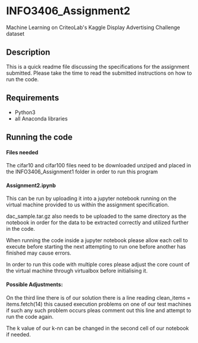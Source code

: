 # INFO3406_Assignment2
Machine Learning on CriteoLab's Kaggle Display Advertising Challenge dataset
## Description
This is a quick readme file discussing the specifications for the assignment submitted.
Please take the time to read the submitted instructions on how to run the code.
## Requirements
- Python3
- all Anaconda libraries

## Running the code

#### Files needed
The cifar10 and cifar100 files need to be downloaded unziped and placed in the INFO3406_Assignment1 folder in order to run this program

#### Assignment2.ipynb
This can be run by uploading it into a jupyter notebook running on the virtual machine provided to us within the assignment specification.

dac_sample.tar.gz also needs to be uploaded to the same directory as the notebook in order for the data to be extracted correctly and utilized further in the code.

When running the code inside a jupyter notebook please allow each cell to execute before starting the next attempting to run one before another has finished may cause errors.

In order to run this code with multiple cores please adjust the core count of the virtual machine through virtualbox before initialising it.

#### Possible Adjustments:
On the third line there is of our solution there is a line reading clean_items = items.fetch(14) this caused execution problems on one of our test machines if such any such problem occurs pleas comment out this line and attempt to run the code again.

The k value of our k-nn can be changed in the second cell of our notebook if needed.
